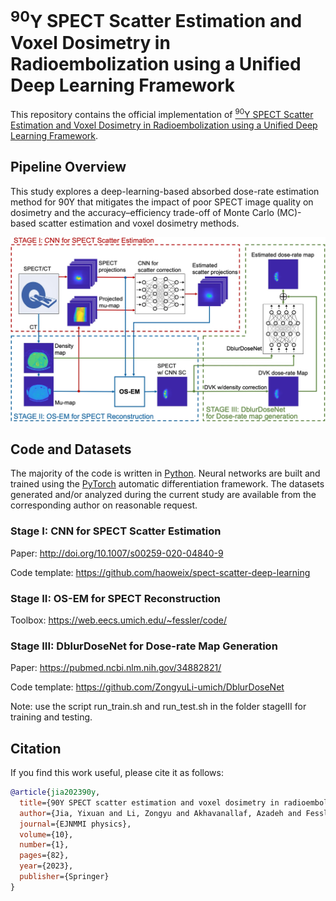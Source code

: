 # $^{90}\mathrm{Y}$ SPECT Scatter Estimation and Voxel Dosimetry in Radioembolization using a Unified Deep Learning Framework

This repository contains the official implementation of [$^{90}\mathrm{Y}$ SPECT Scatter Estimation and Voxel Dosimetry in Radioembolization using a Unified Deep Learning Framework](https://ejnmmiphys.springeropen.com/articles/10.1186/s40658-023-00598-9).

## Pipeline Overview

This study explores a deep-learning-based absorbed dose-rate estimation method for 90Y that mitigates the impact of poor SPECT image quality on dosimetry and the accuracy–efficiency trade-off of Monte Carlo (MC)-based scatter estimation and voxel dosimetry methods.

![Overview of the proposed pipeline](assets/spect0.webp)

## Code and Datasets

The majority of the code is written in [Python](https://www.python.org). Neural networks are built and trained using the [PyTorch](https://pytorch.org/) automatic differentiation framework. The datasets generated and/or analyzed during the current study are available from the corresponding author on reasonable request.


### Stage I: CNN for SPECT Scatter Estimation

Paper: http://doi.org/10.1007/s00259-020-04840-9

Code template: https://github.com/haoweix/spect-scatter-deep-learning

### Stage II: OS-EM for SPECT Reconstruction

Toolbox: https://web.eecs.umich.edu/~fessler/code/

### Stage III: DblurDoseNet for Dose-rate Map Generation

Paper: https://pubmed.ncbi.nlm.nih.gov/34882821/

Code template: https://github.com/ZongyuLi-umich/DblurDoseNet

Note: use the script run_train.sh and run_test.sh in the folder stageIII for training and testing.


## Citation

If you find this work useful, please cite it as follows:

```bib
@article{jia202390y,
  title={90Y SPECT scatter estimation and voxel dosimetry in radioembolization using a unified deep learning framework},
  author={Jia, Yixuan and Li, Zongyu and Akhavanallaf, Azadeh and Fessler, Jeffrey A and Dewaraja, Yuni K},
  journal={EJNMMI physics},
  volume={10},
  number={1},
  pages={82},
  year={2023},
  publisher={Springer}
}
```
